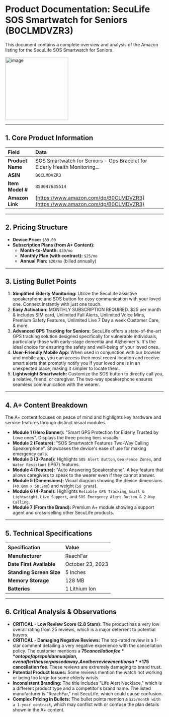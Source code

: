 # Product Documentation: SecuLife SOS Smartwatch for Seniors (B0CLMDVZR3)

This document contains a complete overview and analysis of the Amazon listing for the SecuLife SOS Smartwatch for Seniors.

<img width="200" height="200" alt="image" src="https://github.com/user-attachments/assets/babbb3a8-7baf-4e48-94dc-76e976796799" />

---

## 1. Core Product Information

| Field | Data |
| :--- | :--- |
| **Product Name** | SOS Smartwatch for Seniors - Gps Bracelet for Elderly Health Monitoring... |
| **ASIN** | `B0CLMDVZR3` |
| **Item Model #** | `850047635514` |
| **Amazon Link** | [https://www.amazon.com/dp/B0CLMDVZR3](https://www.amazon.com/dp/B0CLMDVZR3) |

---

## 2. Pricing Structure

*   **Device Price:** `$39.00`
*   **Subscription Plans (from A+ Content):**
    *   **Month-to-Month:** `$39/mo`
    *   **Monthly Plan (with contract):** `$25/mo`
    *   **Annual Plan:** `$20/mo` (billed annually)

---

## 3. Listing Bullet Points

1.  **Simplified Elderly Monitoring:** Utilize the SecuLife assistive speakerphone and SOS button for easy communication with your loved one. Connect instantly with just one touch.
2.  **Easy Activation:** MONTHLY SUBSCRIPTION REQUIRED. $25 per month & includes SIM card, Unlimited Fall Alerts, Unlimited Voice Mins, Premium Safety Features, Unlimited Live 7 Day a week Customer Care, & more.
3.  **Advanced GPS Tracking for Seniors:** SecuLife offers a state-of-the-art GPS tracking solution designed specifically for vulnerable individuals, particularly those with early-stage dementia and Alzheimer's. It's the ideal choice for ensuring the safety and well-being of your loved ones.
4.  **User-Friendly Mobile App:** When used in conjunction with our browser and mobile app, you can access their most recent location and receive smart alerts that promptly notify you if your loved one is in an unexpected place, making it simpler to locate them.
5.  **Lightweight Smartwatch:** Customize the SOS button to directly call you, a relative, friend, or caregiver. The two-way speakerphone ensures seamless communication with the wearer.

---

## 4. A+ Content Breakdown

The A+ content focuses on peace of mind and highlights key hardware and service features through distinct visual modules.

*   **Module 1 (Hero Banner):** "Smart GPS Protection for Elderly Trusted by Love ones". Displays the three pricing tiers visually.
*   **Module 2 (Feature):** "SOS Smartwatch Features Two-Way Calling Speakerphone". Showcases the device's ease of use for making emergency calls.
*   **Module 3 (3-Panel):** Highlights `SOS Alert Button`, `Geo-Fence Zones`, and `Water Resistant` (IP67) features.
*   **Module 4 (Feature):** "Auto Answering Speakerphone". A key feature that allows caregivers to speak to the wearer even if they cannot answer.
*   **Module 5 (Dimensions):** Visual diagram showing the device dimensions (`40.8mm x 58.2mm`) and weight (`58 grams`).
*   **Module 6 (4-Panel):** Highlights `Reliable GPS Tracking`, `Small & Lightweight`, `Live Support`, and `SOS Emergency Alert Button & 2 Way Calling`.
*   **Module 7 (From the Brand):** Premium A+ module showing a support agent and cross-selling other SecuLife products.

---

## 5. Technical Specifications

| Specification | Value |
| :--- | :--- |
| **Manufacturer** | ReachFar |
| **Date First Available** | October 23, 2023 |
| **Standing Screen Size**| 5 Inches |
| **Memory Storage** | 128 MB |
| **Batteries** | 1 Lithium Ion |

---

## 6. Critical Analysis & Observations

*   **CRITICAL - Low Review Score (2.8 Stars):** The product has a very low overall rating from 25 reviews, which is a major deterrent to potential buyers.
*   **CRITICAL - Damaging Negative Reviews:** The top-rated review is a 1-star comment detailing a very negative experience with the cancellation policy. The customer mentions a **$75 cancellation fee** on top of a prepaid annual plan, even after the user passed away. Another review mentions a **$175 cancellation fee**. These reviews are extremely damaging to brand trust.
*   **Potential Product Issues:** Some reviews mention the watch not working or being too large for some elderly wrists.
*   **Inconsistent Branding:** The title includes "Life Alert Necklace," which is a different product type and a competitor's brand name. The listed manufacturer is "ReachFar," not SecuLife, which could cause confusion.
*   **Complex Pricing in Bullets:** The bullet points mention a `$25/month with a 1-year contract`, which may conflict with or confuse the plan details shown in the A+ content.
